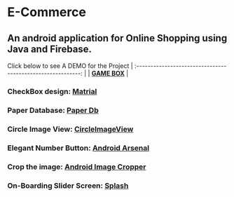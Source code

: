 # E-Commerce
## An android application for Online Shopping using Java and Firebase.

Click below to see A DEMO for the Project 
| :----------------------------------------------------------: |
| **[GAME BOX](https://youtu.be/ovkFxWveUo0)**  |


### CheckBox design: [Matrial](https://github.com/rey5137/material)
### Paper Database: [Paper Db](https://github.com/pilgr/Paper)
### Circle Image View: [CircleImageView](https://github.com/hdodenhof/CircleImageView)
### Elegant Number Button: [Android Arsenal](https://android-arsenal.com/details/1/4136)
### Crop the image: [Android Image Cropper](https://github.com/ArthurHub/Android-Image-Cropper)
### On-Boarding Slider Screen: [Splash](https://github.com/msayan/tutorial-view)
